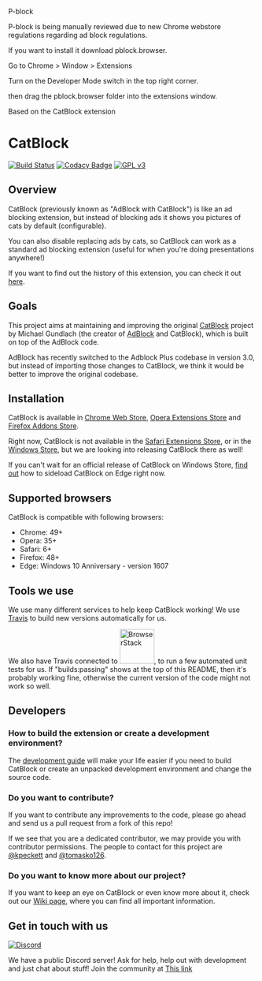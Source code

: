 


P-block 


P-block is being manually reviewed due to new Chrome webstore regulations regarding ad block regulations.


If you want to install it download pblock.browser.

Go to Chrome > Window > Extensions

Turn on the Developer Mode switch in the top right corner.

then drag the pblock.browser folder into the extensions window.

Based on the CatBlock extension


CatBlock
========
[![Build Status](https://travis-ci.org/CatBlock/catblock.svg?branch=master)](https://travis-ci.org/CatBlock/catblock)
[![Codacy Badge](https://api.codacy.com/project/badge/Grade/cc8d000f77bb427caa8b0293d9b5d225)](https://www.codacy.com/app/tomastaro/catblock?utm_source=github.com&amp;utm_medium=referral&amp;utm_content=CatBlock/catblock&amp;utm_campaign=Badge_Grade)
[![GPL v3](https://img.shields.io/badge/License-GPLv3-blue.svg)](https://github.com/CatBlock/catblock/blob/master/LICENSE.txt)

## Overview
CatBlock (previously known as "AdBlock with CatBlock") is like an ad blocking extension, but instead of blocking ads it shows you pictures of cats by default (configurable).

You can also disable replacing ads by cats, so CatBlock can work as a standard ad blocking extension (useful for when you're doing presentations anywhere!)

If you want to find out the history of this extension, you can check it out [here](https://github.com/CatBlock/catblock/wiki/History).

## Goals
This project aims at maintaining and improving the original [CatBlock](http://catblock.getadblock.com) project by Michael Gundlach (the creator of [AdBlock](https://getadblock.com) and CatBlock), which is built on top of the AdBlock code.

AdBlock has recently switched to the Adblock Plus codebase in version 3.0, but instead of importing those changes to CatBlock, we think it would be better to improve the original codebase.

## Installation
CatBlock is available in [Chrome Web Store](https://chrome.google.com/webstore/detail/catblock/mdcgnhlfpnbeieiiccmebgkfdebafodo),
[Opera Extensions Store](https://addons.opera.com/sk/extensions/details/catblock/?display=en) and [Firefox Addons Store](https://addons.mozilla.org/en/firefox/addon/adblock-with-catblock/).

Right now, CatBlock is not available in the [Safari Extensions Store](https://safari-extensions.apple.com), or in the [Windows Store](https://www.microsoft.com/en-us/windows/windows-10-apps), but we are looking into releasing CatBlock there as well!

If you can't wait for an official release of CatBlock on Windows Store, [find out](https://github.com/CatBlock/catblock/wiki/Building-the-extension#in-microsoft-edge) how to sideload CatBlock on Edge right now.

## Supported browsers
CatBlock is compatible with following browsers:
- Chrome: 49+
- Opera: 35+
- Safari: 6+
- Firefox: 48+
- Edge: Windows 10 Anniversary - version 1607

## Tools we use
We use many different services to help keep CatBlock working! We use [Travis](http://travis-ci.org) to build new versions automatically for us.

We also have Travis connected to <a href="https://browserstack.com"><img src="https://bstacksupport.zendesk.com/attachments/token/q3lgvdc6t3gMJfqDUFkqsMgrP/?name=Logo-01.svg" alt="BrowserStack" width=70 href="https://browserstack.com"/></a>, to run a few automated unit tests for us. If "builds:passing" shows at the top of this README, then it's probably working fine, otherwise the current version of the code might not work so well.

## Developers

### How to build the extension or create a development environment?
The [development guide](https://github.com/CatBlock/catblock/wiki/Building-the-extension) will make your life easier if you need to build CatBlock or create an unpacked development environment and change the source code.

### Do you want to contribute?
If you want to contribute any improvements to the code, please go ahead and send us a pull request from a fork of this repo!

If we see that you are a dedicated contributor, we may provide you with contributor permissions.
The people to contact for this project are [@kpeckett](https://github.com/kpeckett) and [@tomasko126](https://github.com/tomasko126).

### Do you want to know more about our project?
If you want to keep an eye on CatBlock or even know more about it, check out our [Wiki page](https://github.com/CatBlock/catblock/wiki), where you can find all important information.

## Get in touch with us
[![Discord](https://img.shields.io/discord/468064596129742850.svg)](https://discord.gg/HKCNztF)

We have a public Discord server! Ask for help, help out with development and just chat about stuff! Join the community at [This link](https://discord.gg/HKCNztF)
